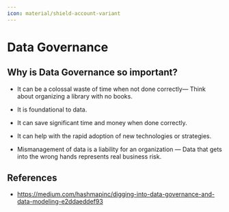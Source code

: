 ```yaml
---
icon: material/shield-account-variant
---
```


# Data Governance

## Why is Data Governance so important?

- It can be a colossal waste of time when not done correctly— Think about organizing
  a library with no books.

- It is foundational to data.

- It can save significant time and money when done correctly.

- It can help with the rapid adoption of new technologies or strategies.

- Mismanagement of data is a liability for an organization — Data that gets into
  the wrong hands represents real business risk.

## References

- https://medium.com/hashmapinc/digging-into-data-governance-and-data-modeling-e2ddaeddef93
